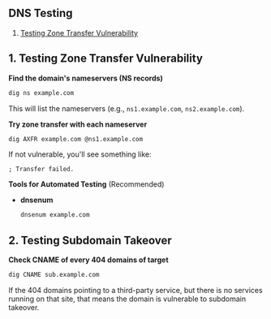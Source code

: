 ## DNS Testing

1. [Testing Zone Transfer Vulnerability](#Testing-Zone-Transfer-Vulnerability)

## 1. Testing Zone Transfer Vulnerability

**Find the domain's nameservers (NS records)**

```bash
dig ns example.com
```
This will list the nameservers (e.g., `ns1.example.com`, `ns2.example.com`).

**Try zone transfer with each nameserver**

```bash
dig AXFR example.com @ns1.example.com
```
If not vulnerable, you'll see something like:

```
; Transfer failed.
```

**Tools for Automated Testing** (Recommended)

* **dnsenum**
  ```bash
  dnsenum example.com
  ```

## 2. Testing Subdomain Takeover

**Check CNAME of every 404 domains of target**

```bash
dig CNAME sub.example.com
```
If the 404 domains pointing to a third-party service, but there is no services running on that site, that means the domain is vulnerable to subdomain takeover.
